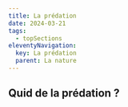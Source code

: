 ```yaml
---
title: La prédation
date: 2024-03-21
tags:
  - topSections
eleventyNavigation:
  key: La prédation
  parent: La nature
---
```


## Quid de la prédation ?

